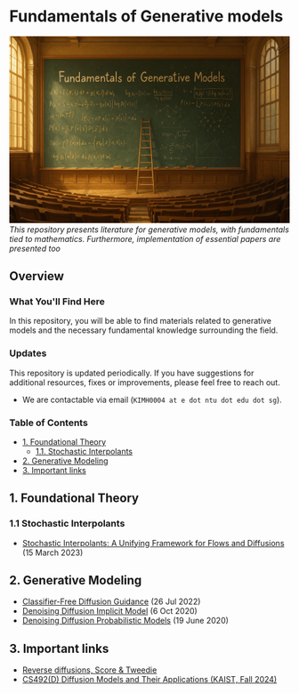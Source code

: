 # Fundamentals of Generative models

![Image created by ChatGPT](figures/image.png)
*This repository presents literature for generative models, with fundamentals tied to mathematics. Furthermore, implementation of essential papers are presented too*

## Overview

### What You'll Find Here

In this repository, you will be able to find materials related to generative models and the necessary fundamental knowledge surrounding the field. 

### Updates

This repository is updated periodically. If you have suggestions for additional resources, fixes or improvements, please feel free to reach out. 
- We are contactable via email (`KIMH0004 at e dot ntu dot edu dot sg`).

### Table of Contents
- [1. Foundational Theory](#1-foundational-theory)
  - [1.1. Stochastic Interpolants](#11-stochastic-interpolants)
- [2. Generative Modeling](#2-gen-modeling)
- [3. Important links](#3-important-links)

## 1. Foundational Theory 
### 1.1 Stochastic Interpolants

* [Stochastic Interpolants: A Unifying Framework for Flows and Diffusions](https://arxiv.org/abs/2303.08797) (15 March 2023)

## 2. Generative Modeling

* [Classifier-Free Diffusion Guidance](https://arxiv.org/abs/2207.12598) (26 Jul 2022)
* [Denoising Diffusion Implicit Model](https://arxiv.org/abs/2010.02502) (6 Oct 2020)
* [Denoising Diffusion Probabilistic Models](https://arxiv.org/abs/2006.11239) (19 June 2020)

## 3. Important links

* [Reverse diffusions, Score & Tweedie](https://alexxthiery.github.io/notes/reverse_and_tweedie/reverse_and_tweedie.html)
* [CS492(D) Diffusion Models and Their Applications (KAIST, Fall 2024)](https://mhsung.github.io/kaist-cs492d-fall-2024/)
